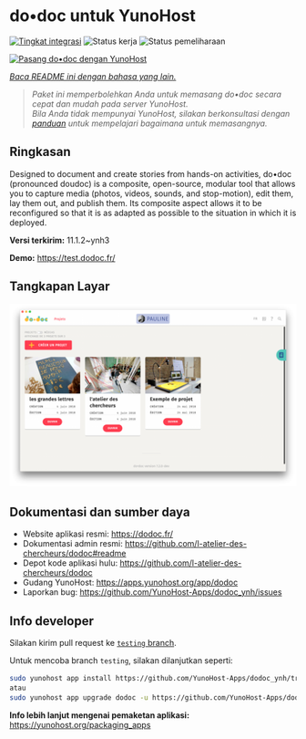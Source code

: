 <!--
N.B.: README ini dibuat secara otomatis oleh <https://github.com/YunoHost/apps/tree/master/tools/readme_generator>
Ini TIDAK boleh diedit dengan tangan.
-->

# do•doc untuk YunoHost

[![Tingkat integrasi](https://dash.yunohost.org/integration/dodoc.svg)](https://ci-apps.yunohost.org/ci/apps/dodoc/) ![Status kerja](https://ci-apps.yunohost.org/ci/badges/dodoc.status.svg) ![Status pemeliharaan](https://ci-apps.yunohost.org/ci/badges/dodoc.maintain.svg)

[![Pasang do•doc dengan YunoHost](https://install-app.yunohost.org/install-with-yunohost.svg)](https://install-app.yunohost.org/?app=dodoc)

*[Baca README ini dengan bahasa yang lain.](./ALL_README.md)*

> *Paket ini memperbolehkan Anda untuk memasang do•doc secara cepat dan mudah pada server YunoHost.*  
> *Bila Anda tidak mempunyai YunoHost, silakan berkonsultasi dengan [panduan](https://yunohost.org/install) untuk mempelajari bagaimana untuk memasangnya.*

## Ringkasan

Designed to document and create stories from hands-on activities, do•doc (pronounced doudoc) is a composite, open-source, modular tool that allows you to capture media (photos, videos, sounds, and stop-motion), edit them, lay them out, and publish them. Its composite aspect allows it to be reconfigured so that it is as adapted as possible to the situation in which it is deployed.

**Versi terkirim:** 11.1.2~ynh3

**Demo:** <https://test.dodoc.fr/>

## Tangkapan Layar

![Tangkapan Layar pada do•doc](./doc/screenshots/screenshot.png)

## Dokumentasi dan sumber daya

- Website aplikasi resmi: <https://dodoc.fr/>
- Dokumentasi admin resmi: <https://github.com/l-atelier-des-chercheurs/dodoc#readme>
- Depot kode aplikasi hulu: <https://github.com/l-atelier-des-chercheurs/dodoc>
- Gudang YunoHost: <https://apps.yunohost.org/app/dodoc>
- Laporkan bug: <https://github.com/YunoHost-Apps/dodoc_ynh/issues>

## Info developer

Silakan kirim pull request ke [`testing` branch](https://github.com/YunoHost-Apps/dodoc_ynh/tree/testing).

Untuk mencoba branch `testing`, silakan dilanjutkan seperti:

```bash
sudo yunohost app install https://github.com/YunoHost-Apps/dodoc_ynh/tree/testing --debug
atau
sudo yunohost app upgrade dodoc -u https://github.com/YunoHost-Apps/dodoc_ynh/tree/testing --debug
```

**Info lebih lanjut mengenai pemaketan aplikasi:** <https://yunohost.org/packaging_apps>
